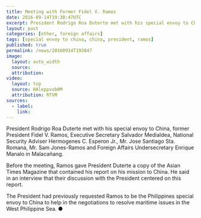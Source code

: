 ```yaml
---
title: Meeting with Former Fidel V. Ramos
date: 2016-09-14T19:38:47UTC
excerpt: President Rodrigo Roa Duterte met with his special envoy to China, former President Fidel V. Ramos, Executive Secretary Salvador Medialdea, National Security Adviser Hermogenes C. Esperon Jr., Mr. Jose Santiago Sta. Romana, Mr. Sam Jones-Ramos and Foreign Affairs Undersecretary Enrique Manalo in Malacañang.
layout: post
categories: [other, foreign affairs]
tags: [special envoy to china, china, president, ramos]
published: true
permalink: /news/20160914T193847
image:
  layout: auto_width
  source: 
  attribution: 
video:
  layout: top
  source: HAleppvob0M
  attribution: RTVM
sources:
  - label:
    link:
---
```


President Rodrigo Roa Duterte met with his special envoy to China, former President Fidel V. Ramos, Executive Secretary Salvador Medialdea, National Security Adviser Hermogenes C. Esperon Jr., Mr. Jose Santiago Sta. Romana, Mr. Sam Jones-Ramos and Foreign Affairs Undersecretary Enrique Manalo in Malacañang.

Before the meeting, Ramos gave President Duterte a copy of the Asian Times Magazine that contained his report on his mission to China. He said in an interview that their discussion with the President centered on this report.

The President had previously requested Ramos to be the Philippines special envoy to China to help in the negotiations to resolve maritime issues in the West Philippine Sea.
&#x25cf;
